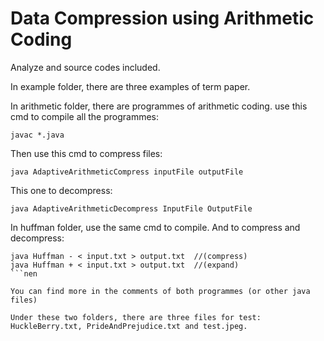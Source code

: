 # Data Compression using Arithmetic Coding

Analyze and source codes included.

In example folder, there are three examples of term paper.

In arithmetic folder, there are programmes of arithmetic coding.
use this cmd to compile all the programmes:
```shell
javac *.java
```

Then use this cmd to compress files:
```shell
java AdaptiveArithmeticCompress inputFile outputFile
```
This one to decompress:
```shell
java AdaptiveArithmeticDecompress InputFile OutputFile
```

In huffman folder, use the same cmd to compile. And to compress and decompress:
```shell
java Huffman - < input.txt > output.txt  //(compress)
java Huffman + < input.txt > output.txt  //(expand)
```nen

You can find more in the comments of both programmes (or other java files)

Under these two folders, there are three files for test: HuckleBerry.txt, PrideAndPrejudice.txt and test.jpeg.
